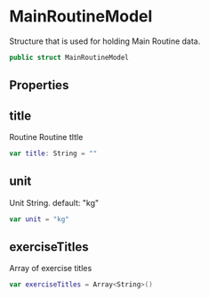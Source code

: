 # MainRoutineModel

Structure that is used for holding Main Routine data.

``` swift
public struct MainRoutineModel
```

## Properties

## title

Routine Routine tItle

``` swift
var title: String = ""
```

## unit

Unit String. default: "kg"

``` swift
var unit = "kg"
```

## exerciseTitles

Array of exercise titles

``` swift
var exerciseTitles = Array<String>()
```

